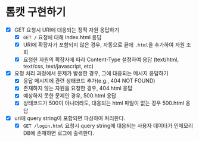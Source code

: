 # 톰캣 구현하기

- [x] GET 요청시 URI에 대응되는 정적 자원 응답하기
  - [x] `GET /` 요청에 대해 index.html 응답
  - [x] URI에 확장자가 포함되지 않은 경우, 자동으로 끝에 `.html`을 추가하여 자원 조회
  - [x] 요청한 자원의 확장자에 따라 Content-Type 설정하여 응답 (text/html, text/css, text/javascript, etc)

- [x] 요청 처리 과정에서 문제가 발생한 경우, 그에 대응되는 메시지 응답하기
  - [x] 응답 메시지에 관련 상태코드 추가(e.g., 404 NOT FOUND)
  - [x] 존재하지 않는 자원을 요청한 경우, 404.html 응답
  - [x] 예상하지 못한 문제인 경우, 500.html 응답
  - [x] 상태코드가 500이 아니더라도, 대응되는 html 파일이 없는 경우 500.html 응답

- [x] uri에 query string이 포함되면 파싱하여 처리한다.
  - [x] `GET /login.html` 요청시 query string에 대응되는 사용자 데이터가 인메모리 DB에 존재하면 로그에 출력한다.
